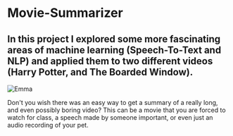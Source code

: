 # Movie-Summarizer

## In this project I explored some more fascinating areas of machine learning (Speech-To-Text and NLP) and applied them to two different videos (Harry Potter, and The Boarded Window).
  
 ![Emma](https://github.com/Shaier/Movie-Summarizer/blob/master/emma-watson-08.jpg.PNG)  
 
 Don't you wish there was an easy way to get a summary of a really long, and even possibly boring video? This can be a movie that you are forced to watch for class, a speech made by someone important, or even just an audio recording of your pet.
 
 
